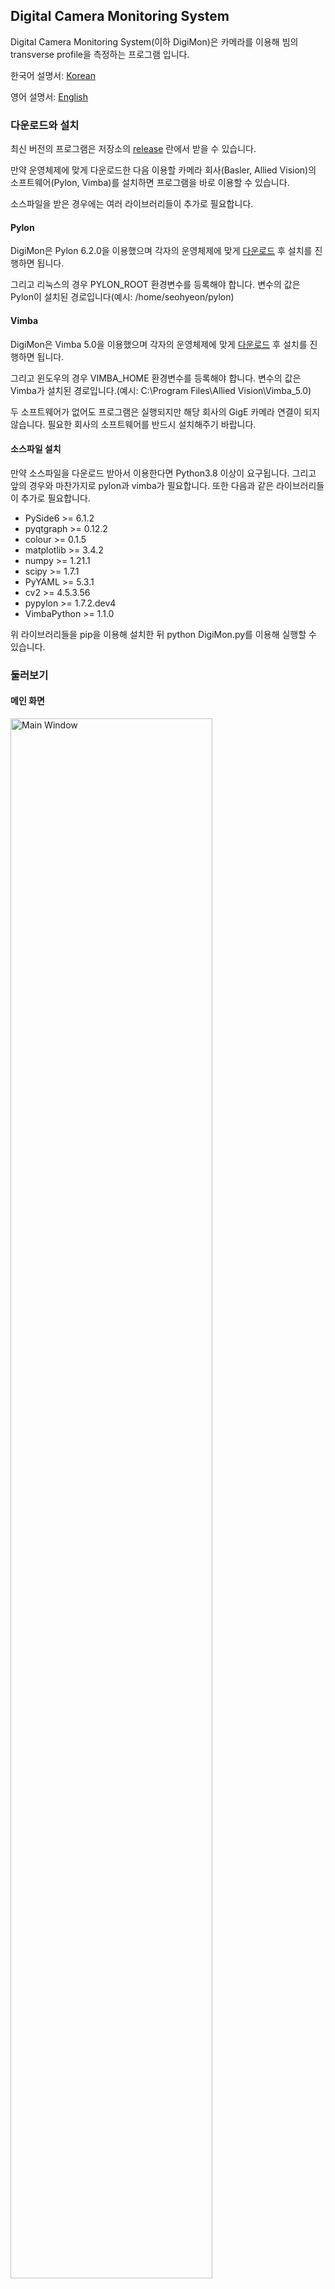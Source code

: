 Digital Camera Monitoring System
-------------
Digital Camera Monitoring System(이하 DigiMon)은 카메라를 이용해 빔의 transverse profile을 측정하는 프로그램 입니다.

한국어 설명서: [Korean](https://github.com/Somhammer/DigiMon/blob/master/README_KR.md)

영어 설명서: [English](https://github.com/Somhammer/DigiMon/blob/master/README.md)

### 다운로드와 설치
최신 버전의 프로그램은 저장소의 [release](https://github.com/Somhammer/DigiMon/releases) 란에서 받을 수 있습니다.

만약 운영체제에 맞게 다운로드한 다음 이용할 카메라 회사(Basler, Allied Vision)의 소프트웨어(Pylon, Vimba)를 설치하면 프로그램을 바로 이용할 수 있습니다. 

소스파일을 받은 경우에는 여러 라이브러리들이 추가로 필요합니다.

#### Pylon
DigiMon은 Pylon 6.2.0을 이용했으며 각자의 운영체제에 맞게 [다운로드](https://www.baslerweb.com/ko/sales-support/downloads/software-downloads/) 후 설치를 진행하면 됩니다.

그리고 리눅스의 경우 PYLON_ROOT 환경변수를 등록해야 합니다. 변수의 값은 Pylon이 설치된 경로입니다(예시: /home/seohyeon/pylon)
#### Vimba
DigiMon은 Vimba 5.0을 이용했으며 각자의 운영체제에 맞게 [다운로드](https://www.alliedvision.com/en/products/vimba-sdk/#c1497) 후 설치를 진행하면 됩니다.

그리고 윈도우의 경우 VIMBA_HOME 환경변수를 등록해야 합니다. 변수의 값은 Vimba가 설치된 경로입니다.(예시: C:\Program Files\Allied Vision\Vimba_5.0)


두 소프트웨어가 없어도 프로그램은 실행되지만 해당 회사의 GigE 카메라 연결이 되지 않습니다. 필요한 회사의 소프트웨어를 반드시 설치해주기 바랍니다.

#### 소스파일 설치
만약 소스파일을 다운로드 받아서 이용한다면 Python3.8 이상이 요구됩니다. 그리고 앞의 경우와 마찬가지로 pylon과 vimba가 필요합니다.
또한 다음과 같은 라이브러리들이 추가로 필요합니다.

- PySide6 >= 6.1.2
- pyqtgraph >= 0.12.2
- colour >= 0.1.5
- matplotlib >= 3.4.2
- numpy >= 1.21.1
- scipy >= 1.7.1
- PyYAML >= 5.3.1
- cv2 >= 4.5.3.56
- pypylon >= 1.7.2.dev4
- VimbaPython >= 1.1.0

위 라이브러리들을 pip을 이용해 설치한 뒤 python DigiMon.py를 이용해 실행할 수 있습니다.

### 둘러보기
#### 메인 화면
<img src="figs/mainwindow.png" width="80%" height="80%" title="Main Window"></img>

1. 카메라 화면

Setup 버튼을 눌러 카메라를 연결하면 카메라 영상이 나타납니다. 영상의 프레임은 조작 패널에서 바꿀 수 있습니다.

2. 실시간 빔 세기

카메라 영상에서 픽셀의 빛의 세기를 보여주는 그래프입니다. 세기를 보여주는 

3. 셋업, 상태

Setup 버튼을 눌러 카메라 연결, 이미지 설정, Calibration을 할 수 있습니다. 버튼 옆 신호는 각각의 상태를 나타냅니다. 
만약 카메라가 성공적으로 연결되었다면 카메라 신호가 초록색으로 바뀝니다.

4. 사진 프로파일

이 창은 사진을 찍으면 찍힌 사진의 프로파일이 나타납니다.

5. 조작
 
Control 패널 안에서 영상의 프레임과 사진을 찍을 때 몇회 반복할 것인지 정할 수 있습니다. 
그리고 Screen의 화살표 버튼들은 왼쪽부터 차례로 왼쪽 90도 회전, 오른쪽 90도 회전, 좌우 반전, 상하 반전, 카메라 줌 인, 아웃 입니다. 
카메라 줌 인, 아웃의 경우 카메라 렌즈를 조작하는 것이 아닌, Controller를 움직이는 방식으로 작동하기 때문에 Controller가 활성화 되어있을 때 사용할 수 있습니다.
그리고 Capture 버튼을 통해 사진을 찍을 수 있으며 Stop 버튼을 통해 중간에 멈출 수 있습니다.

6. 저장된 사진(프로파일)
 
프로파일 패널은 촬영한 사진들의 목록이 표로 기록되며 Emittance 버튼을 눌러 촬영한 사진들을 이용해 emittance를 측정할 수 있습니다.
Open 버튼을 누르면 이전에 저장한 사진을 불러올 수 있습니다.
또한 사진 촬영 당시의 전류를 표에서 수정하거나 사진 촬영 직전에 Current 칸을 수정해 기록할 수 있습니다.

- 카메라가 연결 후의 화면 예시

<img src="figs/main.gif" width="70%" height="70%" title="Setup Window"></img>


#### 셋업

<img src="figs/setupwindow.png" width="70%" height="70%" title="Setup Window"></img>


셋업 버튼을 눌러 창을 띄우면 Connection, Photo, Calibration 세 탭이 나타납니다.

그리고 탭 위에는 Save, Load 버튼과 콤보박스가 있습니다. 셋업을 마치고 Save 버튼을 눌러서 셋업을 저장, Load 버튼을 눌러 이전에 만든 셋업을 불러올 수 있습니다.

또 DigiMon 폴더의 setup 아래에 있는 셋업들은 콤보박스에 저장이 됩니다.

또한 맨 아래의 This settings will be used later 체크박스가 체크되어 있으면 setup 폴더 밑에 last로 저장이 되며, 다음에 콤보박스에서 불러오는 것으로 바로 이용할 수 있습니다.


이제 각각의 탭에 대해 살펴보겠습니다.

Connection 탭은 카메라와 (필요하다면) 원격으로 카메라 위치를 조정하는 장치(NCC에서는 라즈베리 파이에 신호를 받는 서버를 구축, 이하 컨트롤러)를 연결할 수 있습니다.

카메라는 제품에 맞게 SDK를 선택한 뒤 (OpenCV의 경우 URL을 입력하고) Connect 버튼을 누르면 프로그램이 IP 카메라를 찾아 연결합니다.

연결이 성공할 경우 Connect 체크박스가 체크됩니다.

- 안드로이드 카메라 연결 예시

IP Webcam 앱을 이용하였습니다.

<img src="figs/connection-opencv.gif" width="70%" height="70%" title="Connection Android"></img>

- Basler CCD 카메라 연결 예시

acA 1600 - 20gm CCD 카메라를 이용하였습니다.

<img src="figs/connection-basler.gif" width="70%" height="70%" title="Connection Basler"></img>

- Allied Vision 카메라 연결 예시

(테스트 아직 못함)

컨트롤러의 경우 Use Network Camera Control Server 체크박스를 체크하고 IP와 Port 번호를 입력한 뒤 Connection 버튼을 누르면 연결이 됩니다.

<img src="figs/Controller.gif" width="70%" height="70%" title="Connection Controller"></img>


연결이 성공하면 Photo 탭에 카메라로 찍은 사진이 표시됩니다. 그리고 Photo 탭에서 게인, 노출시간, ROI, 필터를 설정할 수 있습니다.

ROI의 경우 이미지 창에서 영역을 클릭, 드래그로 선택하거나 슬라이더를 조절해 선택할 수 있습니다. 만약 ROI 설정이 끝났다면 이미지 더블클릭을 통해 적용할 수 있습니다.

<img src="figs/Photo-ROI.gif" width="70%" height="70%" title="ROI"></img>

슬라이더들은 키보드 좌우화살표로 움직일 수 있으며 기본은 0.1%단위로 움직이고 컨트롤 버튼을 누를시 1%, 시프트 버튼을 누를시 10% 단위로 움직입니다.

필터는 원하는 필터를 선택한 뒤 값들을 입력하고 Apply 버튼을 누르면 적용됩니다. 


Calibration 창에서는 기울어진 사진을 회전 또는 투영변환을 통해 기울어짐을 없앨 수 있습니다. 그리고 픽셀 당 실제 거리를 설정해줄 수 있습니다.

Open을 통해 Calibration 용 이미지를 불러오면 사진 아래의 회전각 조절을 통해 이미지를 반시계방향으로 돌릴 수 있습니다.

<img src="figs/Calibration-rotation.gif" width="70%" height="70%" title="ROI"></img>

그리고 투영변환을 위한 네 점을 찍고 Convert 버튼을 이용해 변환할 수 있습니다. 불러온 이미지에서 찍은 네 점은 변환된 이미지에 그려진 보라색 사각형의 각 꼭지점이 됩니다. 또한 이 사각형의 크기는 Transformed image size 란에서 결정할 수 있습니다. 아무것도 입력하지 않으면 원래 이미지에서 찍은 점 사이의 거리로 결정됩니다(가로는 위쪽의 두 점, 세로는 왼쪽의 두 점).

<img src="figs/Calibration-convert.gif" width="70%" height="70%" title="ROI"></img>

투영변환을 위한 점들은 마우스 좌클릭으로 생성, 우클릭으로 삭제할 수 있으며 컨트롤 + 화살표 버튼으로 1픽셀 단위로 움직일 수 있습니다.

<img src="figs/Calibration-move.gif" width="30%" height="30%" title="ROI"></img>

그리고 Calibration까지 마치고 Ok 버튼을 누르면 메인 화면에 카메라 영상이 나타나게 됩니다.

#### 에미턴스

<img src="figs/emittance.png" width="70%" height="70%" title="ROI"></img>

에미턴스 창에서는 저장된 사진들로 에미턴스를 계산할 수 있습니다. 
먼저 좌측 상단의 Select 콤보 박스에서 사용할 방법을 고릅니다(현재는 quadrupole scan만 구현). 그러면 다음과 같이 입력해야 할 변수들과 그래프가 나타나게 됩니다.

<img src="figs/quadscan.png" width="70%" height="70%" title="ROI"></img>

변수들을 다 입력하고 Run 버튼을 누르면 emittance와 twiss parameter들이 계산됩니다. 만약 계산에 실패하면 아래 로그창에 실패 메세지가 뜨고 값들은 전부 0.0으로 계산됩니다.
